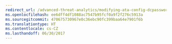 ```yaml
---
redirect_url: /advanced-threat-analytics/modifying-ata-config-dcpassword
ms.openlocfilehash: ee6dff4df1088ac7547b95fcf0a9f2f276c5913a
ms.sourcegitcommit: 470675730967e0c36ebc90fc399baa64e7901f6b
ms.translationtype: HT
ms.contentlocale: cs-CZ
ms.lasthandoff: 06/30/2017
---
```

